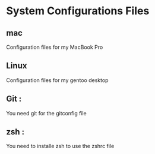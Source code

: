 # System Configurations Files

## mac 
Configuration files for my MacBook Pro

## Linux
Configuration files for my gentoo desktop

## Git :
You need git for the gitconfig file

## zsh :
You need to installe zsh to use the zshrc file
